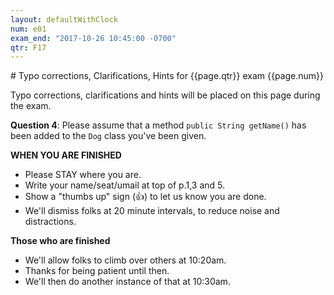 ```yaml
---
layout: defaultWithClock
num: e01
exam_end: "2017-10-26 10:45:00 -0700"
qtr: F17
---
```


<!-- {% include exam_clock.html %} -->

<div style="clear:both;" markdown="1">
# Typo corrections, Clarifications, Hints for {{page.qtr}} exam {{page.num}}

</div>

Typo corrections, clarifications and hints will be placed on this page during the exam.

<b>Question 4</b>: Please assume that a method `public String getName()` has been added to the `Dog` class you've been given.

<b>WHEN YOU ARE FINISHED</b>

* Please STAY where you are.   
* Write your name/seat/umail at top of p.1,3 and 5.
* Show a "thumbs up" sign (&#x1f44d;) to let us know you are done.
* We'll dismiss folks at 20 minute intervals, to reduce noise and distractions.

<b>Those who are finished</b>
* We'll allow folks to climb over others at 10:20am.
* Thanks for being patient until then.
* We'll then do another instance of that at 10:30am.

<div style="font-size:170%" markdown="1">

</div>


